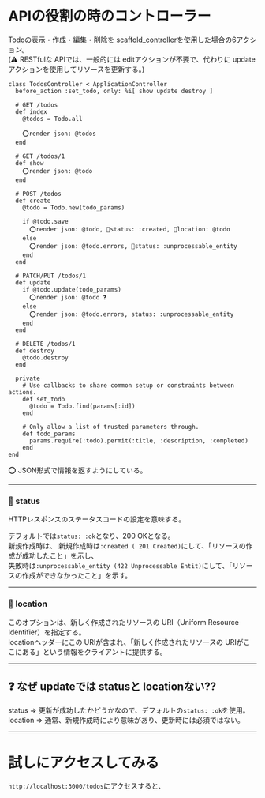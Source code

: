 # APIの役割の時のコントローラー
Todoの表示・作成・編集・削除を [scaffold_controller](https://github.com/Tarara33/TIL/blob/main/Rails/Rails%20g%20.md#scaffold_controller)を使用した場合の6アクション。    
(⚠️ RESTfulな APIでは、一般的には editアクションが不要で、代わりに updateアクションを使用してリソースを更新する。)
~~~
class TodosController < ApplicationController
  before_action :set_todo, only: %i[ show update destroy ]

  # GET /todos
  def index
    @todos = Todo.all

    ⭕️render json: @todos
  end

  # GET /todos/1
  def show
    ⭕️render json: @todo
  end

  # POST /todos
  def create
    @todo = Todo.new(todo_params)

    if @todo.save
      ⭕️render json: @todo, 💛status: :created, 🧡location: @todo
    else
      ⭕️render json: @todo.errors, 💛status: :unprocessable_entity
    end
  end

  # PATCH/PUT /todos/1
  def update
    if @todo.update(todo_params)
      ⭕️render json: @todo ❓
    else
      ⭕️render json: @todo.errors, status: :unprocessable_entity
    end
  end

  # DELETE /todos/1
  def destroy
    @todo.destroy
  end

  private
    # Use callbacks to share common setup or constraints between actions.
    def set_todo
      @todo = Todo.find(params[:id])
    end

    # Only allow a list of trusted parameters through.
    def todo_params
      params.require(:todo).permit(:title, :description, :completed)
    end
end
~~~
⭕️ JSON形式で情報を返すようにしている。
***

### 💛 status
HTTPレスポンスのステータスコードの設定を意味する。

デフォルトでは`status: :ok`となり、200 OKとなる。  
新規作成時は、
新規作成時は`:created ( 201 Created)`にして、「リソースの作成が成功したこと」を示し、  
失敗時は`:unprocessable_entity (422 Unprocessable Entit)`にして、「リソースの作成ができなかったこと」を示す。
***

### 🧡 location
このオプションは、新しく作成されたリソースの URI（Uniform Resource Identifier）を指定する。  
locationヘッダーにこの URIが含まれ、「新しく作成されたリソースの URIがここにある」という情報をクライアントに提供する。
***

## ❓ なぜ updateでは statusと locationない??
status => 更新が成功したかどうかなので、デフォルトの`status: :ok`を使用。  
location => 通常、新規作成時により意味があり、更新時には必須ではない。
***

# 試しにアクセスしてみる
`http://localhost:3000/todos`にアクセスすると、
